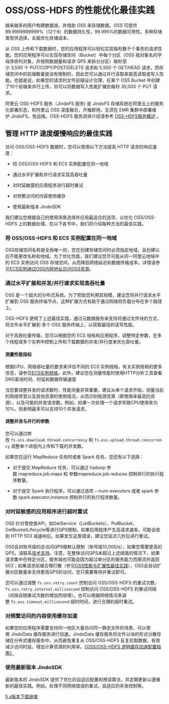 # OSS/OSS-HDFS 的性能优化最佳实践

越来越多的用户构建数据湖，并借助 OSS 来存储数据。OSS 可提供99.9999999999%（12个9）的数据持久性，99.995%的数据可用性。多种存储类型供选择，全面优化存储成本。

从 OSS 上传和下载数据时，您的应用程序可以轻松实现每秒数千个事务的请求性能。您的应用程序可以实现存储空间（Bucket）中每个分区（OSS 按对象名的字母序排列对象，并按照数据量和请求 QPS 来拆分分区）每秒至少 3,500 个 PUT/COPY/POST/DELETE 请求和 5,500 个 GET/HEAD 请求，而存储空间中的前缀数量是没有限制的，因此您可以通过并行读取来提高读取或写入性能。也就是说，如果您的请求的文件前缀设计合理，在某个 OSS Bucket 中创建了10个前缀来并行上传，则可以将数据写入性能扩展到每秒 35,000 个 PUT 请求。

阿里云 OSS-HDFS 服务（JindoFS 服务) 是 JindoFS 存储系统在阿里云上的服务化部署形态，和阿里云 OSS 深度融合，开箱即用，无须在 EMR 集群中部署维护 JindoFS，免运维。OSS-HDFS 服务具体介绍请参考 [OSS-HDFS服务概述](https://help.aliyun.com/document_detail/405089.htm) 。

## 管理 HTTP 速度缓慢响应的最佳实践

访问 OSS/OSS-HDFS 数据时，您可以使用以下方法提高 HTTP 请求的响应速度：

*   将 OSS/OSS-HDFS 和 ECS 实例配置在同一地域
    
*   通过水平扩展和并行请求实现高吞吐量
    
*   对时延敏感的应用程序进行超时重试
    
*   对频繁访问的内容使用缓存
    
*   使用最新版本 JindoSDK
    

我们建议您根据自己的使用场景选择并应用最适合的选项，以优化 OSS/OSS-HDFS 上的数据处理。在以下各节中，我们将介绍每种方法的最佳实践。

### 将 OSS/OSS-HDFS 和 ECS 实例配置在同一地域

OSS存储空间名称是全局唯一的，您在创建存储空间时必须指定地域，且创建以后不能更改名称和地域。为了优化性能，我们建议您尽可能从同一阿里云地域中的 ECS 实例访问 OSS 存储空间，从而降低网络延迟和数据传输成本。详情请参见[ECS实例通过OSS内网地址访问OSS资源](https://help.aliyun.com/document_detail/39584.htm#concept-39584-zh)。

### 通过水平扩展和并发/并行请求实现高吞吐量

OSS 是一个超大的分布式系统。为了帮助您利用其规模，建议您将并行请求水平扩展到 OSS 服务终端节点，这种扩展方式有助于通过网络将负载分布在多个路径上。

OSS-HDFS 使用了上述最佳实践，通过元数据服务来支持将通过文件块的方式，将文件水平扩展到 多个 OSS 服务终端上，以获取最佳的读写性能。

对于高吞吐量传输，您可以根据您的 ECS 规格和应用程序，调整特定参数，在多个线程或多个实例中控制上传和下载数据的并发/并行度来优化吞吐量。

#### 测量性能指标

根据CPU、网络吞吐量的要求来评估不同的 ECS 实例规格。有关实例规格的更多信息，请参见[ECS实例规格](https://help.aliyun.com/document_detail/25374.htm#section-be7-kzc-o1f)。此外，建议您在测量性能时使用HTTP分析工具查看DNS查询时间、时延和数据传输速度

当您要调整并发的请求数时，性能测量非常重要。建议从单个请求开始，测量当前的网络带宽以及其他资源的使用情况，从而识别瓶颈资源（即使用率最高的资源），以及可能的并发请求数。例如，如果一次处理一个请求导致CPU使用率为10%，则表明最多可以支持10个并发请求。

#### 调整并发与并行的参数

您可以通过修改 `fs.oss.download.thread.concurrency` 和 `fs.oss.upload.thread.concurrency` 调整单个进程内上传和下载的并发数。

如果您在运行 MapReduce 任务时或者 Spark 任务，您还有以下选择：

*   对于提交 MapReduce 任务，可以通过 hadoop 参数 mapreduce.job.maps 和 参数mapreduce.job.reduces 控制并行的执行程序数量。
    
*   对于提交 Spark 执行程序，可以通过选项 --num-executors 或者 spark 参数 spark.executor.instance 控制并行的执行程序数量。
    

### 对时延敏感的应用程序进行超时重试

OSS 针对管控类API，如GetService（ListBuckets）、PutBucket、GetBucketLifecycle等进行QPS限制。如果应用程序产生高请求速率，可能会收到 HTTP 503 减速响应。如果发生这类错误，建议您延迟几秒后进行重试。

OSS会对账号级的总访问QPS做默认限制（账号级10,000/s），如果您需要更高的QPS，请联系[技术支持](https://selfservice.console.aliyun.com/ticket/createIndex)。注意，在整体访问QPS未超过上述阈值的情况下，如果请求集中在特定分区，服务端也可能会因为超过单分区的服务能力而限流并返回503；如果请求前缀合理打散（参见[OSS性能与扩展性最佳实践](https://help.aliyun.com/document_detail/64945.htm#concept-xtt-pln-vdb)），OSS会自动扩展分区数量来支持更高QPS的访问，您只需要等待并重试即可。

您可以通过调整 `fs.oss.retry.count` 控制访问 OSS/OSS-HDFS 的重试次数，`fs.oss.retry.interval.millisecond` 控制访问 OSS/OSS-HDFS 的重试间隔（间隔会随重试次数的增加而倍增）。也可以根据网络情况来调整 `fs.oss.timeout.millisecond` 超时时间，进行合理的超时重试。

### 对频繁访问的内容使用缓存加速

如果您的应用程序需要支持同一地区大量访问同一静态文件的场景，可以使用 JindoData 缓存服务进行加速。JindoData 缓存服务将文件以块的形式分散存储在分布式缓存服务中，从而避免重复从 OSS/OSS-HDFS 反复拉取数据，有效减少访问时延，增加计算资源的利用率。[《OSS/OSS-HDFS 透明缓存加速配置指南》](../../jindodata/jindocache/jindo_cache_oss_hdfs_tutorial.md)

### 使用最新版本 JindoSDK

最新版本的 JindoSDK 提供了优化的自适应配置和预读算法，并定期更新以遵循新的最佳实践。例如，处理不同网络错误的重试，自适应的并发控制等。

[5.x版本下载链接](../../jindodata/jindodata_download.md)